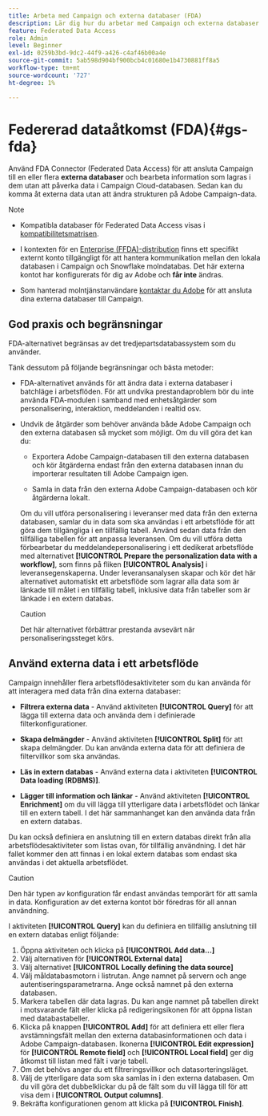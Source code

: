 ```yaml
---
title: Arbeta med Campaign och externa databaser (FDA)
description: Lär dig hur du arbetar med Campaign och externa databaser
feature: Federated Data Access
role: Admin
level: Beginner
exl-id: 0259b3bd-9dc2-44f9-a426-c4af46b00a4e
source-git-commit: 5ab598d904bf900bcb4c01680e1b4730881ff8a5
workflow-type: tm+mt
source-wordcount: '727'
ht-degree: 1%

---
```


# Federerad dataåtkomst (FDA){#gs-fda}

Använd FDA Connector (Federated Data Access) för att ansluta Campaign till en eller flera **externa databaser** och bearbeta information som lagras i dem utan att påverka data i Campaign Cloud-databasen. Sedan kan du komma åt externa data utan att ändra strukturen på Adobe Campaign-data.

>[!NOTE]
>
>* Kompatibla databaser för Federated Data Access visas i [kompatibilitetsmatrisen](../start/compatibility-matrix.md).
>
>* I kontexten för en [Enterprise (FFDA)-distribution](../architecture/enterprise-deployment.md) finns ett specifikt externt konto tillgängligt för att hantera kommunikation mellan den lokala databasen i Campaign och Snowflake molndatabas. Det här externa kontot har konfigurerats för dig av Adobe och **får inte** ändras.
>
>* Som hanterad molntjänstanvändare [kontaktar du Adobe](../start/campaign-faq.md#support) för att ansluta dina externa databaser till Campaign.


## God praxis och begränsningar

FDA-alternativet begränsas av det tredjepartsdatabassystem som du använder.

Tänk dessutom på följande begränsningar och bästa metoder:

* FDA-alternativet används för att ändra data i externa databaser i batchläge i arbetsflöden. För att undvika prestandaproblem bör du inte använda FDA-modulen i samband med enhetsåtgärder som personalisering, interaktion, meddelanden i realtid osv.

* Undvik de åtgärder som behöver använda både Adobe Campaign och den externa databasen så mycket som möjligt. Om du vill göra det kan du:

   * Exportera Adobe Campaign-databasen till den externa databasen och kör åtgärderna endast från den externa databasen innan du importerar resultaten till Adobe Campaign igen.

   * Samla in data från den externa Adobe Campaign-databasen och kör åtgärderna lokalt.

  Om du vill utföra personalisering i leveranser med data från den externa databasen, samlar du in data som ska användas i ett arbetsflöde för att göra dem tillgängliga i en tillfällig tabell. Använd sedan data från den tillfälliga tabellen för att anpassa leveransen. Om du vill utföra detta förbearbetar du meddelandepersonalisering i ett dedikerat arbetsflöde med alternativet **[!UICONTROL Prepare the personalization data with a workflow]**, som finns på fliken **[!UICONTROL Analysis]** i leveransegenskaperna. Under leveransanalysen skapar och kör det här alternativet automatiskt ett arbetsflöde som lagrar alla data som är länkade till målet i en tillfällig tabell, inklusive data från tabeller som är länkade i en extern databas.

  >[!CAUTION]
  >
  >Det här alternativet förbättrar prestanda avsevärt när personaliseringssteget körs.


## Använd externa data i ett arbetsflöde

Campaign innehåller flera arbetsflödesaktiviteter som du kan använda för att interagera med data från dina externa databaser:

* **Filtrera externa data** - Använd aktiviteten **[!UICONTROL Query]** för att lägga till externa data och använda dem i definierade filterkonfigurationer.

* **Skapa delmängder** - Använd aktiviteten **[!UICONTROL Split]** för att skapa delmängder. Du kan använda externa data för att definiera de filtervillkor som ska användas.

* **Läs in extern databas** - Använd externa data i aktiviteten **[!UICONTROL Data loading (RDBMS)]**.

* **Lägger till information och länkar** - Använd aktiviteten **[!UICONTROL Enrichment]** om du vill lägga till ytterligare data i arbetsflödet och länkar till en extern tabell. I det här sammanhanget kan den använda data från en extern databas.

Du kan också definiera en anslutning till en extern databas direkt från alla arbetsflödesaktiviteter som listas ovan, för tillfällig användning. I det här fallet kommer den att finnas i en lokal extern databas som endast ska användas i det aktuella arbetsflödet.

>[!CAUTION]
>
>Den här typen av konfiguration får endast användas temporärt för att samla in data. Konfiguration av det externa kontot bör föredras för all annan användning.

I aktiviteten **[!UICONTROL Query]** kan du definiera en tillfällig anslutning till en extern databas enligt följande:

1. Öppna aktiviteten och klicka på **[!UICONTROL Add data...]**
1. Välj alternativen för **[!UICONTROL External data]**
1. Välj alternativet **[!UICONTROL Locally defining the data source]**
1. Välj måldatabasmotorn i listrutan. Ange namnet på servern och ange autentiseringsparametrarna. Ange också namnet på den externa databasen.
1. Markera tabellen där data lagras. Du kan ange namnet på tabellen direkt i motsvarande fält eller klicka på redigeringsikonen för att öppna listan med databastabeller.
1. Klicka på knappen **[!UICONTROL Add]** för att definiera ett eller flera avstämningsfält mellan den externa databasinformationen och data i Adobe Campaign-databasen. Ikonerna **[!UICONTROL Edit expression]** för **[!UICONTROL Remote field]** och **[!UICONTROL Local field]** ger dig åtkomst till listan med fält i varje tabell.
1. Om det behövs anger du ett filtreringsvillkor och datasorteringsläget.
1. Välj de ytterligare data som ska samlas in i den externa databasen. Om du vill göra det dubbelklickar du på de fält som du vill lägga till för att visa dem i **[!UICONTROL Output columns]**.
1. Bekräfta konfigurationen genom att klicka på **[!UICONTROL Finish]**.
